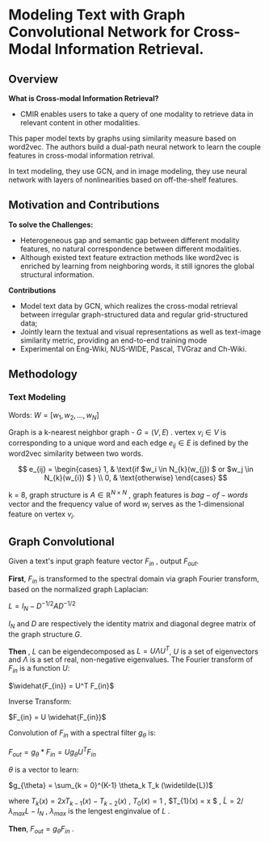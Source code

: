 # Modeling Text with Graph Convolutional Network for Cross-Modal Information Retrieval.

## Overview

**What is Cross-modal Information Retrieval?**

- CMIR enables users to take a query of one modality to retrieve data in relevant content in other modalities.

This paper model texts by graphs using similarity measure based on word2vec. The authors build a dual-path neural network to learn the couple features in cross-modal information retrival.

In text modeling, they use GCN, and in image modeling, they use neural network with layers of nonlinearities  based on off-the-shelf features.

## Motivation and Contributions

**To solve the Challenges:** 

- Heterogeneous gap and semantic gap between different modality features, no natural correspondence between different modalities. 
- Although existed text feature extraction methods like word2vec is enriched by learning from neighboring words, it still ignores the global structural information. 

**Contributions**

- Model text data by GCN, which realizes the cross-modal retrieval between irregular graph-structured data and regular grid-structured data;
- Jointly learn the textual and visual representations as well as text-image similarity metric, providing an end-to-end training mode
- Experimental on Eng-Wiki, NUS-WIDE, Pascal, TVGraz and Ch-Wiki.

## Methodology

### Text Modeling

Words: $W = [w_1,w_2,...,w_N]$

Graph is a k-nearest neighbor graph - $G = (V,E)$ . vertex $v_i \in V$ is corresponding to a unique word and each edge $e_{ij} \in E$ is defined by the word2vec similarity between two words.

$$  e_{ij} =    \begin{cases}      1,  & \text{if $w_i \in N_{k}(w_{j}) $ or $w_j \in N_{k}(w_{i}) $ } \\      0, & \text{otherwise}    \end{cases} $$

k = 8, graph structure is $A \in \mathbb{R}^{N \times N}$ , graph features is $bag-of-words$ vector and the frequency value of word $w_i$ serves as the 1-dimensional feature on vertex $v_i$.

## Graph Convolutional

Given a text's input graph feature vector $F_{in}$ , output $F_{out}$.

**First**, $F_{in}$ is transformed to the spectral domain via graph Fourier transform, based on the normalized graph Laplacian:

$L = I_N - D^{-1/2}AD^{-1/2}$

$I_N$ and $D$ are respectively the identity matrix and diagonal degree matrix of the graph structure $G$.

**Then** , $L$ can be eigendecomposed as $L = U \Lambda U^{T}$, $U$ is a set of eigenvectors and $\Lambda$ is a set of real, non-negative eigenvalues. The Fourier transform of $F_{in}$ is a function $U$:

$\widehat{F_{in}} = U^T F_{in}$

Inverse Transform:

$F_{in} = U \widehat{F_{in}}$

Convolution of $F_{in}$ with a spectral filter $g_{\theta}$ is:

$F_{out} = g_{\theta} * F_{in} = U g_{\theta}U^{T}F_{in}$

$\theta$ is a vector to learn:

$g_{\theta} = \sum_{k = 0}^{K-1} \theta_k T_k (\widetilde{L})$

where $T_{k}(x) = 2xT_{k-1}(x) - T_{k-2}(x)$ , $T_{0}(x) = 1$ , $T_{1}(x) = x $ , $\widetilde{L} = 2/\lambda_{max}L - I_N$ , $\lambda_{max}$ is the lengest enginvalue of $L$ .

**Then**, $F_{out} = g_{\theta}F_{in}$ .